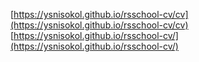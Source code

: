[https://ysnisokol.github.io/rsschool-cv/cv](https://ysnisokol.github.io/rsschool-cv/cv)
[https://ysnisokol.github.io/rsschool-cv/](https://ysnisokol.github.io/rsschool-cv/)